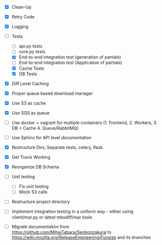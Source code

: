 - [x] Clean-Up
- [x] Retry Code
- [x] Logging
- [ ] Tests
  - [ ] api.py tests
  - [ ] core.py tests
  - [x] End-to-end integration test (generation of partials)
  - [ ] End-to-end integration test (Application of partials)
  - [x] Cache Tests
  - [x] DB Tests
- [x] Diff Level Caching
- [x] Proper queue based download manager
- [x] Use S3 as cache
- [x] Use SQS as queue
- [ ] Use docker + vagrant for multiple containers (1. Frontend, 2. Workers, 3. DB + Cache 4. Queue/RabbitMQ)
- [ ] Use Sphinx for API level documentation
- [x] Restructure Dirs; Separate tests, celery, flask.
- [x] Get Travis Working
- [x] Reorganize DB Schema
- [ ] Unit testing
  - [ ] Fix unit testing
  - [ ] Mock S3 calls
- [ ] Restructure project directory
- [ ] Implement integration testing in a uniform way - either using client/mar.py or latest mbsdiff/mar tools
- [ ] Migrate documentation from https://github.com/MihaiTabara/Senbonzakura to https://wiki.mozilla.org/ReleaseEngineering/Funsize and its branches

